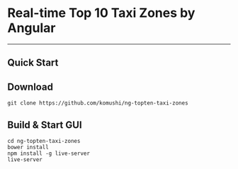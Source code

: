 # Real-time Top 10 Taxi Zones by Angular


----------
Quick Start
-------------

## Download

```
git clone https://github.com/komushi/ng-topten-taxi-zones
```

## Build & Start GUI

```
cd ng-topten-taxi-zones
bower install
npm install -g live-server
live-server
```



